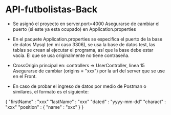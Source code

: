 # API-futbolistas-Back

- Se asignó el proyecto en server.port=4000
  Asegurarse de cambiar el puerto (si este ya esta ocupado) en Application.properties

- En el paquete Application.properties se especifica el puerto de la base de datos Mysql (en mi caso 3306), se usa la base de datos test, las tablas se crean al ejecutar el programa, así que la base debe estar vacía. El que se usa originalmente no tiene contraseña. 

- CrossOrigin principal en: controllers => UserController, línea 15
  Asegurarse de cambiar (origins = "xxx") por la url del server que se use en el Front.

- En caso de probar el ingreso de datos por medio de Postman o similares, el formato es el siguiente:	
		
{
			"firstName" : "xxx" 
			"lastName"  : "xxx" 
  	"dated"     : "yyyy-mm-dd" 
 		"charact"   : "xxx" 
 		"position"  : {
								"name"   : "xxx" 
 				} 
} 

